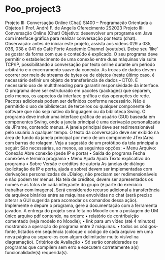 # Poo_project3
Projeto III: Conversação Online (Chat)
SI400 – Programação Orientada a Objetos II
Prof. André F. de Angelis
Oferecimento 2S2023
Projeto III: Conversação Online (Chat)
Objetivo: desenvolver um programa em Java com interface gráfica para realizar conversação
por texto (chat).
Observação: antes de iniciar este projeto, assista aos vídeos 029 a 035, 036, 038 e 041 do
Café Forte Academic Channel (youtube). Deixe seu ‘like’ se gostar da forma com que o
conteúdo é explicado.
O seu programa deve permitir o estabelecimento de uma conexão entre duas máquinas via suite
TCP/IP, possibilitando a conversação por texto online durante um período arbitrário e o encerramento
suave da conexão. As trocas de dados devem ocorrer por meio de streams de bytes ou de objetos
(neste último caso, é necessário definir um objeto de transferência de dados – DTO).
É necessário uso de multithreading para garantir responsividade da interface. O programa deve ser
estruturado em pacotes (packages) que separem, pelo menos, os aspectos da interface gráfica e das
operações de rede. Pacotes adicionais podem ser definidos conforme necessário.
Não é permitido o uso de bibliotecas de terceiros ou qualquer componente de software que não seja
nativo da linguagem ou da biblioteca Swing.
O programa deve incluir uma interface gráfica de usuário (GUI) baseada em componentes Swing,
onde a janela principal é uma derivação personalizada de JFrame, contendo menus. A janela
principal deve ser redimensionável pelo usuário a qualquer tempo.
O texto da conversação deve ser exibido na área de fundo da janela principal por meio de um
componente JTextArea com barras de rolagem. Veja a sugestão de um protótipo da tela principal a
seguir:
São necessárias, ao menos, as seguintes opções:
• Menu Arquivo: Conexão Abre conexão (pede IP e porta)
• Saída do programa Fecha conexões e termina programa
• Menu Ajuda Ajuda Texto explicativo do programa
• Sobre Versão e créditos de autoria
As janelas de diálogo (solicitação de IP e porta, ajuda e sobre) devem ser implementadas com
derivações personalizadas de JDialog, não precisam ser redimensionáveis e não podem ter menus.
Na tela de créditos, devem ser apresentados os nomes e as fotos de cada integrante do grupo (é
parte do exercício trabalhar com imagens).
Será considerado recurso adicional a transferência de arquivos binários entre as máquinas envolvidas
no chat (será preciso alterar a GUI sugerida para acomodar os comandos dessa ação).
Implemente e depure o programa, gere a documentação com a ferramenta javadoc.
A entrega do projeto será feita no Moodle com a postagem de UM único arquivo pdf contendo, na
ordem:
• relatório de contribuição comentado (veja modelo no Moodle);
• link para um vídeo (até 4 minutos) mostrando a operação do programa entre 2 máquinas.
• todos os códigos-fonte, listados em sequência (coloque o código de cada arquivo em uma
nova página ou separe-os com algum delimitador muito visível na diagramação).
Critérios de Avaliação
• Só serão considerados os programas que compilem sem erro e executem corretamente a(s)
funcionalidade(s) requerida(s).
